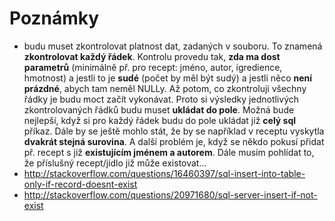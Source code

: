 # Poznámky
* budu muset zkontrolovat platnost dat, zadaných v souboru. To znamená **zkontrolovat každý řádek**.
  Kontrolu provedu tak, **zda ma dost parametrů** (minimálně př. pro recept: jméno, autor, igredience, hmotnost)
  a jestli to je **sudé** (počet by měl být sudý) a jestli něco **není prázdné**, abych tam neměl NULLy.
  Až potom, co zkontroluji všechny řádky je budu moct začít vykonávat. Proto si výsledky jednotlivých
  zkontrolovaných řádků budu muset **ukládat do pole**. Možná bude nejlepší, když si pro každý řádek budu
  do pole ukládat již **celý sql** příkaz. Dále by se ještě mohlo stát, že by se například v receptu
  vyskytla **dvakrát stejná surovina**. A další problém je, když se někdo pokusí přidat př. recept s již
  **existujícím jménem a autorem**. Dále musím pohlídat to, že příslušný recept/jídlo již může existovat...
* http://stackoverflow.com/questions/16460397/sql-insert-into-table-only-if-record-doesnt-exist
* http://stackoverflow.com/questions/20971680/sql-server-insert-if-not-exist
